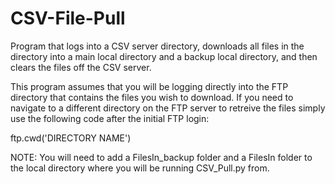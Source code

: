 # CSV-File-Pull
Program that logs into a CSV server directory, downloads all files in the directory into a main local directory 
and a backup local directory, and then clears the files off the CSV server.

This program assumes that you will be logging directly into the FTP directory that contains the files you wish to download. 
If you need to navigate to a different directory on the FTP server to retreive the files simply use the following code after
the initial FTP login:

ftp.cwd('DIRECTORY NAME')

NOTE: You will need to add a FilesIn_backup folder and a FilesIn folder to the local directory where you will be running 
CSV_Pull.py from.
